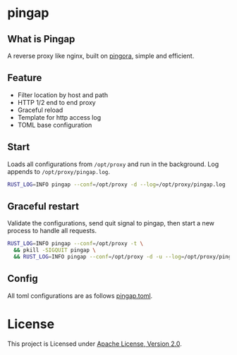 # pingap

## What is Pingap

A reverse proxy like nginx, built on [pingora](https://github.com/cloudflare/pingora), simple and efficient.

## Feature

- Filter location by host and path
- HTTP 1/2 end to end proxy
- Graceful reload
- Template for http access log
- TOML base configuration

## Start

Loads all configurations from `/opt/proxy` and run in the background. Log appends to `/opt/proxy/pingap.log`.

```bash
RUST_LOG=INFO pingap --conf=/opt/proxy -d --log=/opt/proxy/pingap.log
```

## Graceful restart

Validate the configurations, send quit signal to pingap, then start a new process to handle all requests.

```bash
RUST_LOG=INFO pingap --conf=/opt/proxy -t \
  && pkill -SIGQUIT pingap \
  && RUST_LOG=INFO pingap --conf=/opt/proxy -d -u --log=/opt/proxy/pingap.log
```

## Config

All toml configurations are as follows [pingap.toml](./conf/pingap.toml).

# License

This project is Licensed under [Apache License, Version 2.0](./LICENSE).
